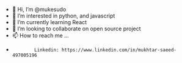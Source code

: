 - 👋 Hi, I’m @mukesudo
- 👀 I’m interested in python, and javascript
- 🌱 I’m currently learning React
- 💞️ I’m looking to collaborate on open source project
- 📫 How to reach me ...
-             Linkedin: https://www.linkedin.com/in/mukhtar-saeed-497005196

<!---
mukesudo/mukesudo is a ✨ special ✨ repository because its `README.md` (this file) appears on your GitHub profile.
You can click the Preview link to take a look at your changes.
--->
